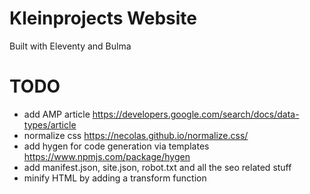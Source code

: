# Kleinprojects Website
Built with Eleventy and Bulma

# TODO
* add AMP article https://developers.google.com/search/docs/data-types/article
* normalize css https://necolas.github.io/normalize.css/
* add hygen for code generation via templates https://www.npmjs.com/package/hygen
* add manifest.json, site.json, robot.txt and all the seo related stuff
* minify HTML by adding a transform function

